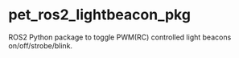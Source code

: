 # pet_ros2_lightbeacon_pkg
ROS2 Python package to toggle PWM(RC) controlled light beacons on/off/strobe/blink.
